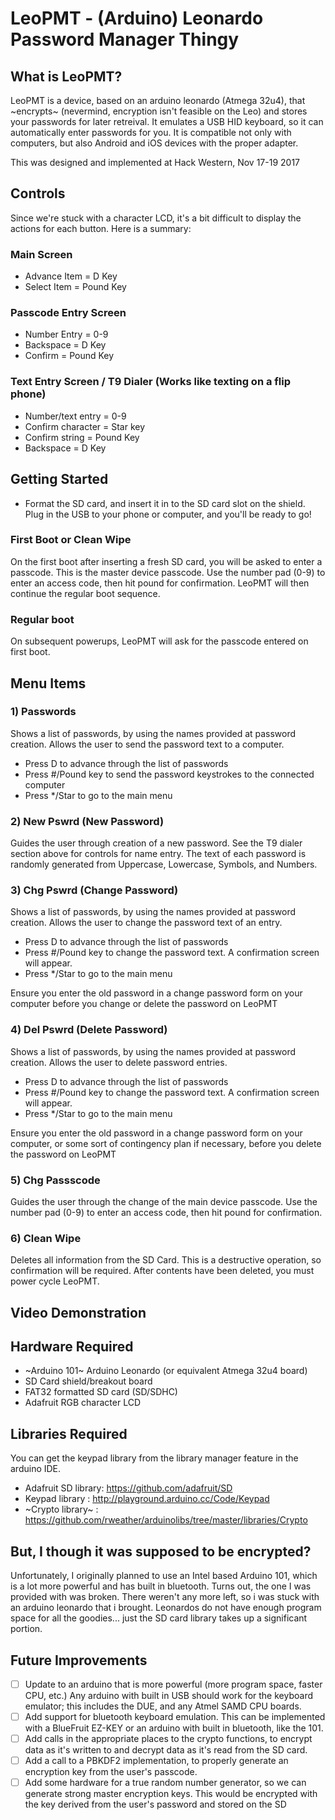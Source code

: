 # LeoPMT - (Arduino) Leonardo Password Manager Thingy

## What is LeoPMT?

LeoPMT is a device, based on an arduino leonardo (Atmega 32u4), that ~encrypts~ (nevermind, encryption isn't feasible on the Leo) and stores your passwords for later retreival. It emulates a USB HID keyboard, so it can automatically enter passwords for you. It is compatible not only with computers, but also Android and iOS devices with the proper adapter.

This was designed and implemented at Hack Western, Nov 17-19 2017

## Controls

Since we're stuck with a character LCD, it's a bit difficult to display the actions for each button. Here is a summary:

### Main Screen

- Advance Item = D Key
- Select Item = Pound Key

### Passcode Entry Screen

- Number Entry = 0-9
- Backspace = D Key
- Confirm = Pound Key

### Text Entry Screen / T9 Dialer (Works like texting on a flip phone)

- Number/text entry = 0-9
- Confirm character = Star key
- Confirm string = Pound Key
- Backspace = D Key 

## Getting Started

- Format the SD card, and insert it in to the SD card slot on the shield. Plug in the USB to your phone or computer, and you'll be ready to go!

### First Boot or Clean Wipe

On the first boot after inserting a fresh SD card, you will be asked to enter a passcode. This is the master device passcode. Use the number pad (0-9) to enter an access code, then hit pound for confirmation. LeoPMT will then continue the regular boot sequence.

### Regular boot

On subsequent powerups, LeoPMT will ask for the passcode entered on first boot.

## Menu Items

### 1) Passwords

Shows a list of passwords, by using the names provided at password creation. Allows the user to send the password text to a computer.

- Press D to advance through the list of passwords
- Press #/Pound key to send the password keystrokes to the connected computer
- Press */Star to go to the main menu

### 2) New Pswrd (New Password)

Guides the user through creation of a new password. See the T9 dialer section above for controls for name entry. The text of each password is randomly generated from Uppercase, Lowercase, Symbols, and Numbers. 

### 3) Chg Pswrd (Change Password)

Shows a list of passwords, by using the names provided at password creation. Allows the user to change the password text of an entry.

- Press D to advance through the list of passwords
- Press #/Pound key to change the password text. A confirmation screen will appear.
- Press */Star to go to the main menu

Ensure you enter the old password in a change password form on your computer before you change or delete the password on LeoPMT

### 4) Del Pswrd (Delete Password)

Shows a list of passwords, by using the names provided at password creation. Allows the user to delete password entries.

- Press D to advance through the list of passwords
- Press #/Pound key to change the password text. A confirmation screen will appear.
- Press */Star to go to the main menu

Ensure you enter the old password in a change password form on your computer, or some sort of contingency plan if necessary, before you delete the password on LeoPMT

### 5) Chg Passscode

Guides the user through the change of the main device passcode. Use the number pad (0-9) to enter an access code, then hit pound for confirmation.

### 6) Clean Wipe

Deletes all information from the SD Card. This is a destructive operation, so confirmation will be required. After contents have been deleted, you must power cycle LeoPMT.

## Video Demonstration

## Hardware Required

- ~Arduino 101~ Arduino Leonardo (or equivalent Atmega 32u4 board)
- SD Card shield/breakout board
- FAT32 formatted SD card (SD/SDHC)
- Adafruit RGB character LCD

## Libraries Required

You can get the keypad library from the library manager feature in the arduino IDE.

- Adafruit SD library: https://github.com/adafruit/SD
- Keypad library : http://playground.arduino.cc/Code/Keypad
- ~Crypto library~ : https://github.com/rweather/arduinolibs/tree/master/libraries/Crypto



## But, I though it was supposed to be encrypted?

Unfortunately, I originally planned to use an Intel based Arduino 101, which is a lot more powerful and has built in bluetooth. Turns out, the one I was provided with was broken. There weren't any more left, so i was stuck with an arduino leonardo that i brought. Leonardos do not have enough program space for all the goodies... just the SD card library takes up a significant portion.

## Future Improvements

- [ ] Update to an arduino that is more powerful (more program space, faster CPU, etc.) Any arduino with built in USB should work for the keyboard emulator; this includes the DUE, and any Atmel SAMD CPU boards.
- [ ] Add support for bluetooth keyboard emulation. This can be implemented with a BlueFruit EZ-KEY or an arduino with built in bluetooth, like the 101.
- [ ] Add calls in the appropriate places to the crypto functions, to encrypt data as it's written to and decrypt data as it's read from the SD card.
- [ ] Add a call to a PBKDF2 implementation, to properly generate an encryption key from the user's passcode.
- [ ] Add some hardware for a true random number generator, so we can generate strong master encryption keys. This would be encrypted with the key derived from the user's password and stored on the SD
